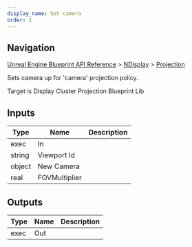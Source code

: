 ```yaml
---
display_name: Set camera
order: 1
---
```

## Navigation

[Unreal Engine Blueprint API Reference](https://dev.epicgames.com/documentation/en-us/unreal-engine/BlueprintAPI) > [NDisplay](https://dev.epicgames.com/documentation/en-us/unreal-engine/BlueprintAPI/NDisplay) > [Projection](https://dev.epicgames.com/documentation/en-us/unreal-engine/BlueprintAPI/NDisplay/Projection)

Sets camera up for 'camera' projection policy.

Target is Display Cluster Projection Blueprint Lib

## Inputs

| Type | Name | Description |
| --- | --- | --- |
| exec | In |  |
| string | Viewport Id |  |
| object | New Camera |  |
| real | FOVMultiplier |  |

## Outputs

| Type | Name | Description |
| --- | --- | --- |
| exec | Out |  |
